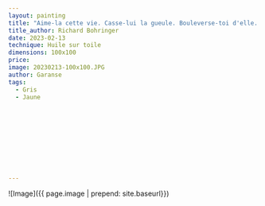 ```yaml
---
layout: painting
title: "Aime-la cette vie. Casse-lui la gueule. Bouleverse-toi d'elle. Elle te donnera des ailes !"                      
title_author: Richard Bohringer                                       
date: 2023-02-13
technique: Huile sur toile 
dimensions: 100x100
price: 
image: 20230213-100x100.JPG
author: Garanse
tags:
  - Gris
  - Jaune
  
  
  
  
  
  
  
  
  
  
---
```

![Image]({{ page.image | prepend: site.baseurl}})

